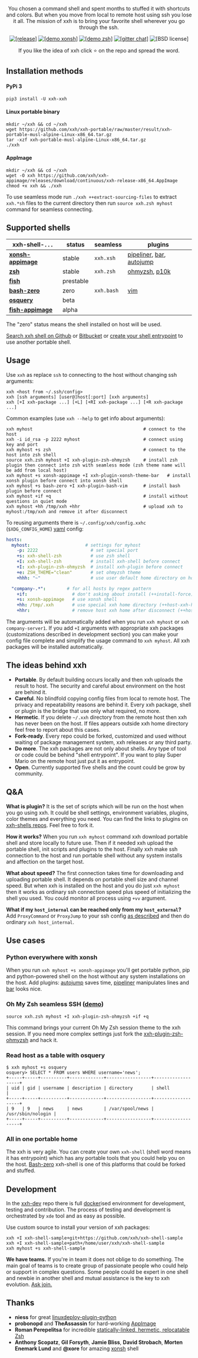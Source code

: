 <p align="center">You chosen a command shell and spent months to stuffed it with shortcuts and colors. But when you move from local to remote host using ssh you lose it all. The mission of xxh is to bring your favorite shell wherever you go through the ssh.</p>
<p align="center">  
  <a href="https://pypi.org/project/xxh-xxh/" target="_blank"><img src="https://img.shields.io/pypi/v/xxh-xxh.svg" alt="[release]"></a>
  <a href="https://asciinema.org/a/osSEzqnmH9pMYEZibNe2K7ZL7" target="_blank"><img alt="[demo xonsh]" src="https://img.shields.io/badge/demo-xonsh-grass"></a>
  <a href="https://asciinema.org/a/rCiT9hXQ5IdwqOwg6rifyFZzb" target="_blank"><img alt="[demo zsh]" src="https://img.shields.io/badge/demo-zsh-grass"></a>
  <a href="https://gitter.im/xxh-xxh/community?utm_source=badge&utm_medium=badge&utm_campaign=pr-badge" target="_blank"><img alt="[gitter chat]" src="https://badges.gitter.im/xxh-xxh/community.svg"></a>
  <img alt="[BSD license]" src="https://img.shields.io/pypi/l/xxh-xxh">
</p>
<p align="center">  
If you like the idea of xxh click ⭐ on the repo and spread the word.
</p>

## Installation methods
#### PyPi 3
```shell script
pip3 install -U xxh-xxh
```

#### Linux portable binary
```
mkdir ~/xxh && cd ~/xxh
wget https://github.com/xxh/xxh-portable/raw/master/result/xxh-portable-musl-alpine-Linux-x86_64.tar.gz
tar -xzf xxh-portable-musl-alpine-Linux-x86_64.tar.gz
./xxh
```

#### AppImage
```
mkdir ~/xxh && cd ~/xxh
wget -O xxh https://github.com/xxh/xxh-appimage/releases/download/continuous/xxh-release-x86_64.AppImage
chmod +x xxh && ./xxh
```
To use seamless mode run `./xxh ++extract-sourcing-files` to extract `xxh.*sh` files to the current directory then run `source xxh.zsh myhost` command for seamless connecting.

## Supported shells
| xxh-shell-`...`                                                       | status     | seamless    | plugins |
|-----------------------------------------------------------------------|------------|-------------|---------|
| **[xonsh-appimage](https://github.com/xxh/xxh-shell-xonsh-appimage)** | stable     | `xxh.xsh`   | [pipeliner](https://github.com/xxh/xxh-plugin-xonsh-pipe-liner), [bar](https://github.com/xxh/xxh-plugin-xonsh-theme-bar), [autojump](https://github.com/xxh/xxh-plugin-xonsh-autojump) | 
| **[zsh](https://github.com/xxh/xxh-shell-zsh)**                       | stable     | `xxh.zsh`   | [ohmyzsh](https://github.com/xxh/xxh-plugin-zsh-ohmyzsh), [p10k](https://github.com/xxh/xxh-plugin-zsh-powerlevel10k) |
| **[fish](https://github.com/xxh/xxh-shell-fish)**                     | prestable  |             | |
| **[bash-zero](https://github.com/xxh/xxh-shell-bash-zero)**           | zero       | `xxh.bash`  | [vim](https://github.com/xxh/xxh-plugin-bash-vim) |
| **[osquery](https://github.com/xxh/xxh-shell-osquery)**               | beta       |             | |
| **[fish-appimage](https://github.com/xxh/xxh-shell-fish-appimage)**   | alpha      |             | |

The "zero" status means the shell installed on host will be used.

[Search xxh shell on Github](https://github.com/search?q=xxh-shell&type=Repositories) or [Bitbucket](https://bitbucket.org/repo/all?name=xxh-shell) or [create your shell entrypoint](https://github.com/xxh/xxh-shell-sample) to use another portable shell.  

## Usage
Use `xxh` as replace `ssh` to connecting to the host without changing ssh arguments:
```
xxh <host from ~/.ssh/config>
xxh [ssh arguments] [user@]host[:port] [xxh arguments]
xxh [+I xxh-package ...] [+L] [+RI xxh-package ...] [+R xxh-package ...]
```
Common examples (use `xxh --help` to get info about arguments):
```shell script
xxh myhost                                          # connect to the host
xxh -i id_rsa -p 2222 myhost                        # connect using key and port
xxh myhost +s zsh                                   # connect to the host into zsh shell
source xxh.zsh myhost +I xxh-plugin-zsh-ohmyzsh     # install zsh plugin then connect into zsh with seamless mode (zsh theme name will be add from local host) 
xxh myhost +s xonsh-appimage +I xxh-plugin-xonsh-theme-bar   # install xonsh plugin before connect into xonsh shell
xxh myhost +s bash-zero +I xxh-plugin-bash-vim      # install bash plugin before connect
xxh myhost +if +q                                   # install without questions in quiet mode
xxh myhost +hh /tmp/xxh +hhr                        # upload xxh to myhost:/tmp/xxh and remove it after disconnect 
```
To reusing arguments there is `~/.config/xxh/config.xxhc` (`$XDG_CONFIG_HOME`) [yaml](https://en.wikipedia.org/wiki/YAML) config:
```yaml
hosts:
  myhost:                     # settings for myhost
    -p: 2222                    # set special port
    +s: xxh-shell-zsh           # use zsh shell                         
    +I: xxh-shell-zsh           # install xxh-shell before connect
    +I: xxh-plugin-zsh-ohmyzsh  # install xxh-plugin before connect
    +e: ZSH_THEME="clean"       # set ohmyzsh theme
    +hhh: "~"                   # use user default home directory on host (/home/user instead of /home/user/.xxh)

  "company-.*":        # for all hosts by regex pattern
    +if:                 # don't asking about install (++install-force)
    +s: xonsh-appimage   # use xonsh shell
    +hh: /tmp/.xxh       # use special xxh home directory (++host-xxh-home)
    +hhr:                # remove host xxh home after disconnect (++host-xxh-home-remove)
```
The arguments will be automatically added when you run `xxh myhost` or `xxh company-server1`. 
If you add `+I` arguments with appropriate xxh packages (customizations described in development section) you can make your config file complete and simplify the usage command to `xxh myhost`. All xxh packages will be installed automatically.

## The ideas behind xxh
* **Portable**. By default building occurs locally and then xxh uploads the result to host. The security and careful about environment on the host are behind it. 
* **Careful**. No blindfold copying config files from local to remote host. The privacy and repeatability reasons are behind it. Every xxh package, shell or plugin is the bridge that use only what required, no more.
* **Hermetic**. If you delete `~/.xxh` directory from the remote host then xxh has never been on the host. If files appears outside xxh home directory feel free to report about this cases.
* **Fork-ready**. Every repo could be forked, customized and used without waiting of package management system, xxh releases or any third party.
* **Do more**. The xxh packages are not only about shells. Any type of tool or code could be behind "shell entrypoint". If you want to play Super Mario on the remote host just put it as entrypoint.
* **Open**. Currently supported five shells and the count could be grow by community.

## Q&A

**What is plugin?** It is the set of scripts which will be run on the host when you go using xxh. It could be shell settings, environment variables, plugins, color themes and everything you need. You can find the links to plugins on [xxh-shells repos](https://github.com/search?q=xxh%2Fxxh-shell&type=Repositories). Feel free to fork it.

**How it works?** When you run `xxh myhost` command xxh download portable shell and store locally to future use. Then if it needed xxh upload the portable shell, init scripts and plugins to the host. Finally xxh make ssh connection to the host and run portable shell without any system installs and affection on the target host.

**What about speed?** The first connection takes time for downloading and uploading portable shell. It depends on portable shell size and channel speed. But when xxh is installed on the host and you do just `xxh myhost` then it works as ordinary ssh connection speed plus speed of initializing the shell you used. You could monitor all process using `+vv` argument.

**What if my `host_internal` can be reached only from my `host_external`?** Add `ProxyCommand` or `ProxyJump` to your ssh config [as described](https://superuser.com/questions/96489/an-ssh-tunnel-via-multiple-hops#answer-170592) and then do ordinary `xxh host_internal`.

## Use cases
### Python everywhere with xonsh
When you run `xxh myhost +s xonsh-appimage` you'll get portable python, pip and python-powered shell on the host without any system installations on the host. Add plugins: [autojump](https://github.com/xxh/xxh-plugin-xonsh-autojump) saves time, [pipeliner](https://github.com/xxh/xxh-plugin-xonsh-pipe-liner) manipulates lines and [bar](https://github.com/xxh/xxh-plugin-xonsh-theme-bar) looks nice. 

### Oh My Zsh seamless SSH ([demo](https://asciinema.org/a/rCiT9hXQ5IdwqOwg6rifyFZzb))
```shell script
source xxh.zsh myhost +I xxh-plugin-zsh-ohmyzsh +if +q 
```
This command brings your current Oh My Zsh session theme to the xxh session. If you need more complex settings just fork the [xxh-plugin-zsh-ohmyzsh](https://github.com/xxh/xxh-plugin-zsh-ohmyzsh) and hack it.

### Read host as a table with osquery
```
$ xxh myhost +s osquery
osquery> SELECT * FROM users WHERE username='news';
+-----+-----+----------+-------------+-----------------+-------------------+
| uid | gid | username | description | directory       | shell             |
+-----+-----+----------+-------------+-----------------+-------------------+
| 9   | 9   | news     | news        | /var/spool/news | /usr/sbin/nologin |
+-----+-----+----------+-------------+-----------------+-------------------+
```   

### All in one portable home
The xxh is very agile. You can create your own `xxh-shell` (shell word means it has entrypoint) which has any portable tools
that you could help you on the host. [Bash-zero](https://github.com/xxh/xxh-shell-bash-zero) xxh-shell is one of this platforms that could be forked and stuffed.

## Development
In the [xxh-dev](https://github.com/xxh/xxh-dev) repo there is full [docker](https://www.docker.com/)ised environment for development, testing and contribution. The process of testing and development is orchestrated by `xde` tool and as easy as possible.

Use custom source to install your version of xxh packages:
```shell script
xxh +I xxh-shell-sample+git+https://github.com/xxh/xxh-shell-sample
xxh +I xxh-shell-sample+path+/home/user/xxh/xxh-shell-sample
xxh myhost +s xxh-shell-sample
``` 

**We have teams.** If you're in team it does not oblige to do something. The main goal of teams is to create group of passionate people who could help or support in complex questions. Some people could be expert in one shell and newbie in another shell and mutual assistance is the key to xxh evolution. [Ask join.](https://github.com/xxh/xxh/issues/50)

## Thanks
* **niess** for great [linuxdeploy-plugin-python](https://github.com/niess/linuxdeploy-plugin-python/) 
* **probonopd** and **TheAssassin** for hard-working [AppImage](https://github.com/AppImage)
* **Roman Perepelitsa** for incredible [statically-linked, hermetic, relocatable Zsh](https://github.com/romkatv/zsh-bin) 
* **Anthony Scopatz**, **Gil Forsyth**, **Jamie Bliss**, **David Strobach**, **Morten Enemark Lund** and **@xore** for amazing [xonsh](https://github.com/xonsh/xonsh) shell
